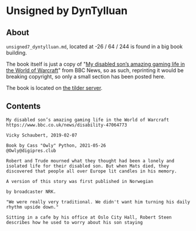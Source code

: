 # Unsigned by DynTylluan

## About
`unsigned7_dyntylluan.md`, located at -26 / 64 / 244 is found in a big book building.

The book itself is just a copy of "[My disabled son’s amazing gaming life in the World of Warcraft](https://www.bbc.co.uk/news/disability-47064773)" from BBC News, so as such, reprinting it would be breaking copyright, so only a small section has been posted here.

The book is located on [the tilder server](https://mc.tildeverse.org).

## Contents
```
My disabled son’s amazing gaming life in the World of Warcraft
https://www.bbc.co.uk/news/disability-47064773

Vicky Schaubert, 2019-02-07

Book by Cass "Owly" Python, 2021-05-26
@Owly@digipres.club

Robert and Trude mourned what they thought had been a lonely and isolated life for their disabled son. But when Mats died, they discovered that people all over Europe lit candles in his memory.

A version of this story was first published in Norwegian

by broadcaster NRK.

"We were really very traditional. We didn't want him turning his daily rhythm upside down."

Sitting in a cafe by his office at Oslo City Hall, Robert Steen describes how he used to worry about his son staying
```